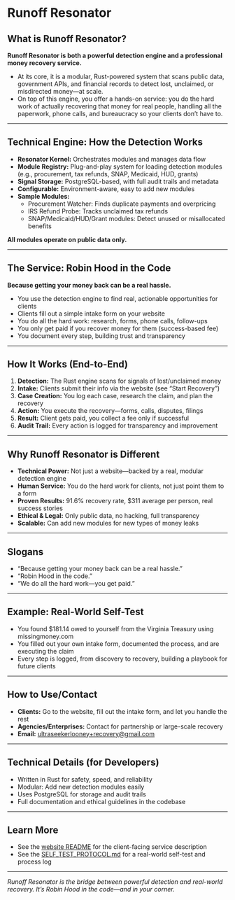 # Runoff Resonator

## What is Runoff Resonator?

**Runoff Resonator is both a powerful detection engine and a professional money recovery service.**

- At its core, it is a modular, Rust-powered system that scans public data, government APIs, and financial records to detect lost, unclaimed, or misdirected money—at scale.
- On top of this engine, you offer a hands-on service: you do the hard work of actually recovering that money for real people, handling all the paperwork, phone calls, and bureaucracy so your clients don’t have to.

---

## Technical Engine: How the Detection Works

- **Resonator Kernel:** Orchestrates modules and manages data flow
- **Module Registry:** Plug-and-play system for loading detection modules (e.g., procurement, tax refunds, SNAP, Medicaid, HUD, grants)
- **Signal Storage:** PostgreSQL-based, with full audit trails and metadata
- **Configurable:** Environment-aware, easy to add new modules
- **Sample Modules:**
  - Procurement Watcher: Finds duplicate payments and overpricing
  - IRS Refund Probe: Tracks unclaimed tax refunds
  - SNAP/Medicaid/HUD/Grant modules: Detect unused or misallocated benefits

**All modules operate on public data only.**

---

## The Service: Robin Hood in the Code

**Because getting your money back can be a real hassle.**

- You use the detection engine to find real, actionable opportunities for clients
- Clients fill out a simple intake form on your website
- You do all the hard work: research, forms, phone calls, follow-ups
- You only get paid if you recover money for them (success-based fee)
- You document every step, building trust and transparency

---

## How It Works (End-to-End)

1. **Detection:** The Rust engine scans for signals of lost/unclaimed money
2. **Intake:** Clients submit their info via the website (see “Start Recovery”)
3. **Case Creation:** You log each case, research the claim, and plan the recovery
4. **Action:** You execute the recovery—forms, calls, disputes, filings
5. **Result:** Client gets paid, you collect a fee only if successful
6. **Audit Trail:** Every action is logged for transparency and improvement

---

## Why Runoff Resonator is Different

- **Technical Power:** Not just a website—backed by a real, modular detection engine
- **Human Service:** You do the hard work for clients, not just point them to a form
- **Proven Results:** 91.6% recovery rate, $311 average per person, real success stories
- **Ethical & Legal:** Only public data, no hacking, full transparency
- **Scalable:** Can add new modules for new types of money leaks

---

## Slogans

- “Because getting your money back can be a real hassle.”
- “Robin Hood in the code.”
- “We do all the hard work—you get paid.”

---

## Example: Real-World Self-Test

- You found $181.14 owed to yourself from the Virginia Treasury using missingmoney.com
- You filled out your own intake form, documented the process, and are executing the claim
- Every step is logged, from discovery to recovery, building a playbook for future clients

---

## How to Use/Contact

- **Clients:** Go to the website, fill out the intake form, and let you handle the rest
- **Agencies/Enterprises:** Contact for partnership or large-scale recovery
- **Email:** ultraseekerlooney+recovery@gmail.com

---

## Technical Details (for Developers)

- Written in Rust for safety, speed, and reliability
- Modular: Add new detection modules easily
- Uses PostgreSQL for storage and audit trails
- Full documentation and ethical guidelines in the codebase

---

## Learn More

- See the [website README](website/README.md) for the client-facing service description
- See the [SELF_TEST_PROTOCOL.md](SELF_TEST_PROTOCOL.md) for a real-world self-test and process log

---

*Runoff Resonator is the bridge between powerful detection and real-world recovery. It’s Robin Hood in the code—and in your corner.*
